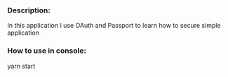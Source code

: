### Description:
In this application I use OAuth and Passport to learn how to secure simple application

### How to use in console:
yarn start 
